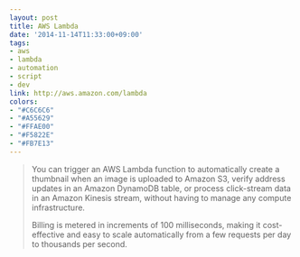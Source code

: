 ```yaml
---
layout: post
title: AWS Lambda
date: '2014-11-14T11:33:00+09:00'
tags:
- aws
- lambda
- automation
- script
- dev
link: http://aws.amazon.com/lambda
colors:
- "#C6C6C6"
- "#A55629"
- "#FFAE00"
- "#F5822E"
- "#FB7E13"
---
```


<blockquote>
  <p>You can trigger an AWS Lambda function to automatically create a thumbnail when an image is uploaded to Amazon S3, verify address updates in an Amazon DynamoDB table, or process click-stream data in an Amazon Kinesis stream, without having to manage any compute infrastructure.</p>
  
  <p>Billing is metered in increments of 100 milliseconds, making it cost-effective and easy to scale automatically from a few requests per day to thousands per second.</p>
</blockquote>
